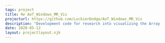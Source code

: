```yaml
---
tags: project
title: 👓 AoT_Windows_MR_Vis
projecturl: https://github.com/LuckierDodge/AoT_Windows_MR_Vis
description: "Development code for research into visualizing the Array of Things project in VR using VRTK and Windows Mixed Reality. Primary development was moved to a private repository in the ddiLab organization, so this code is likely out of date."
date: 2020-05-12
layout: projectlayout.njk
---
```

